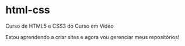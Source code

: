 # html-css
 Curso de HTML5 e CSS3 do Curso em Vídeo

 Estou aprendendo a criar sites e agora vou gerenciar meus repositórios!

 <a href="https://joaovitordomingos.github.io/html-css/capitulo-4/ex001/index.html">
